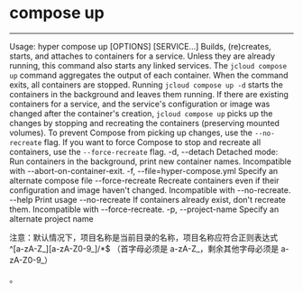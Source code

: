 # **compose up**

****
Usage: hyper compose up [OPTIONS] [SERVICE...]
Builds, (re)creates, starts, and attaches to containers for a service.
Unless they are already running, this command also starts any linked services.
The `jcloud compose up` command aggregates the output of each container. When
the command exits, all containers are stopped. Running `jcloud compose up -d`
starts the containers in the background and leaves them running.
If there are existing containers for a service, and the service's configuration
or image was changed after the container's creation, `jcloud compose up` picks
up the changes by stopping and recreating the containers (preserving mounted
volumes). To prevent Compose from picking up changes, use the `--no-recreate`
flag.
If you want to force Compose to stop and recreate all containers, use the
`--force-recreate` flag.
-d, --detach Detached mode: Run containers in the background,
print new container names.
Incompatible with --abort-on-container-exit.
-f, --file=hyper-compose.yml Specify an alternate compose file
--force-recreate Recreate containers even if their configuration
and image haven't changed.
Incompatible with --no-recreate.
--help Print usage
--no-recreate If containers already exist, don't recreate them.
Incompatible with --force-recreate.
-p, --project-name Specify an alternate project name

注意：默认情况下，项目名称是当前目录的名称，项目名称应符合正则表达式 ^[a-zA-Z_][a-zA-Z0-9_]/*$ （首字母必须是 a-zA-Z_，剩余其他字母必须是 a-zA-Z0-9_）

。